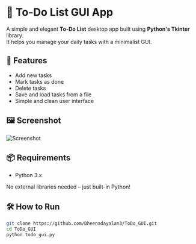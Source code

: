 # 📝 To-Do List GUI App

A simple and elegant **To-Do List** desktop app built using **Python's Tkinter** library.  
It helps you manage your daily tasks with a minimalist GUI.

## 🚀 Features

- Add new tasks
- Mark tasks as done
- Delete tasks
- Save and load tasks from a file
- Simple and clean user interface

## 🖼️ Screenshot

![Screenshot](![image](https://github.com/user-attachments/assets/e8e57a92-30f4-4ac1-a591-c87f0ad20b5e)) <!-- Add an actual screenshot image later -->

## 📦 Requirements

- Python 3.x

No external libraries needed – just built-in Python!

## 🛠️ How to Run

```bash
git clone https://github.com/Dheenadayalan3/ToDo_GUI.git
cd ToDo_GUI
python todo_gui.py
